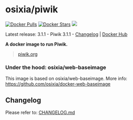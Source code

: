 # osixia/piwik

[![Docker Pulls](https://img.shields.io/docker/pulls/osixia/piwik.svg)][hub]
[![Docker Stars](https://img.shields.io/docker/stars/osixia/piwik.svg)][hub]
[![](https://images.microbadger.com/badges/image/osixia/piwik.svg)](http://microbadger.com/images/osixia/piwik "Get your own image badge on microbadger.com")

[hub]: https://hub.docker.com/r/osixia/piwik/

Latest release: 3.1.1 - Piwik 3.1.1 - [Changelog](CHANGELOG.md) | [Docker Hub](https://hub.docker.com/r/osixia/piwik/) 

**A docker image to run Piwik.**
> [piwik.org](https://piwik.org)

### Under the hood: osixia/web-baseimage

This image is based on osixia/web-baseimage.
More info: https://github.com/osixia/docker-web-baseimage

## Changelog

Please refer to: [CHANGELOG.md](CHANGELOG.md)

